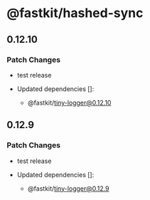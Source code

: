 # @fastkit/hashed-sync

## 0.12.10

### Patch Changes

- test release

- Updated dependencies []:
  - @fastkit/tiny-logger@0.12.10

## 0.12.9

### Patch Changes

- test release

- Updated dependencies []:
  - @fastkit/tiny-logger@0.12.9
